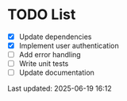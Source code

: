 # TODO List

- [x] Update dependencies
- [x] Implement user authentication
- [ ] Add error handling
- [ ] Write unit tests
- [ ] Update documentation

Last updated: 2025-06-19 16:12
